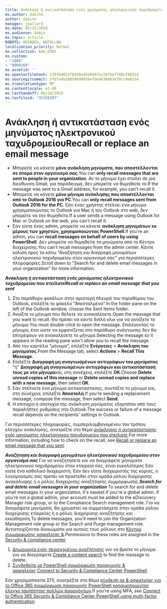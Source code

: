 ```yaml
---
title: Ανάκληση ή αντικατάσταση ενός μηνύματος ηλεκτρονικού ταχυδρομείου
ms.author: daeite
author: daeite
manager: joallard
ms.date: 05/15/2019
ms.audience: Admin
ms.topic: article
ROBOTS: NOINDEX, NOFOLLOW
localization_priority: Normal
ms.collection: Adm_O365
ms.custom:
- "1860"
- "9000260"
ms.assetid: ''
ms.openlocfilehash: 170fbd632f0289a45d9497ac26fbe7f90cf88318
ms.sourcegitcommit: 5fb7a4b28859690020efdea630d03e70cc0e6334
ms.translationtype: MT
ms.contentlocale: el-GR
ms.lasthandoff: 06/28/2019
ms.locfileid: "35356597"
---
```

# <a name="recall-or-replace-an-email-message"></a><span data-ttu-id="11148-102">Ανάκληση ή αντικατάσταση ενός μηνύματος ηλεκτρονικού ταχυδρομείου</span><span class="sxs-lookup"><span data-stu-id="11148-102">Recall or replace an email message</span></span>

- <span data-ttu-id="11148-103">Μπορείτε να κάνετε **μόνο ανάκληση μηνύματα, που αποστέλλονται σε άτομα στον οργανισμό σας**.</span><span class="sxs-lookup"><span data-stu-id="11148-103">You can **only recall messages that are sent to people in your organization**.</span></span> <span data-ttu-id="11148-104">Αν το μήνυμα έχει σταλεί σε μια διεύθυνση Gmail, για παράδειγμα, δεν μπορείτε να θυμηθείτε το.</span><span class="sxs-lookup"><span data-stu-id="11148-104">If the message was sent to a Gmail address, for example, you can't recall it.</span></span>
- <span data-ttu-id="11148-105">Μπορείτε να κάνετε **μόνο μήνυμα ανάκλησης που αποστέλλονται από το Outlook 2016 για PC**.</span><span class="sxs-lookup"><span data-stu-id="11148-105">You can **only recall messages sent from Outlook 2016 for the PC**.</span></span> <span data-ttu-id="11148-106">Εάν ένας χρήστης στέλνει ένα μήνυμα χρησιμοποιώντας το Outlook για Mac ή του Outlook στο web, δεν μπορείτε να την θυμηθείτε.</span><span class="sxs-lookup"><span data-stu-id="11148-106">If a user sends a message using Outlook for Mac or Outlook on the web, you can't recall it.</span></span>
- <span data-ttu-id="11148-107">Εάν είστε ένας admin, μπορείτε να κάνετε **ανάκληση μηνυμάτων εκ μέρους των χρηστών, χρησιμοποιώντας PowerShell**.</span><span class="sxs-lookup"><span data-stu-id="11148-107">If you're an admin, you can **recall messages on behalf of users by using PowerShell**.</span></span> <span data-ttu-id="11148-108">Δεν μπορείτε να θυμηθείτε τα μηνύματα από το Κέντρο διαχείρισης.</span><span class="sxs-lookup"><span data-stu-id="11148-108">You can't recall messages from the admin center.</span></span> <span data-ttu-id="11148-109">Κάντε κύλιση προς τα κάτω "Αναζήτηση και διαγραφή μηνυμάτων ηλεκτρονικού ταχυδρομείου στον οργανισμό σας" για περισσότερες πληροφορίες.</span><span class="sxs-lookup"><span data-stu-id="11148-109">Scroll down to "Search for and delete email messages in your organization" for more information.</span></span>

<span data-ttu-id="11148-110">***Ανάκληση ή αντικατάσταση ενός μηνύματος ηλεκτρονικού ταχυδρομείου που στείλατε***</span><span class="sxs-lookup"><span data-stu-id="11148-110">***Recall or replace an email message that you sent***</span></span>

1. <span data-ttu-id="11148-111">Στο παράθυρο φακέλων στην αριστερή πλευρά του παραθύρου του Outlook, επιλέξτε το φάκελο "Απεσταλμένα".</span><span class="sxs-lookup"><span data-stu-id="11148-111">In the folder pane on the left of the Outlook window, choose the Sent Items folder.</span></span>
2. <span data-ttu-id="11148-112">Ανοίξτε το μήνυμα που θέλετε να ανακαλέσετε.</span><span class="sxs-lookup"><span data-stu-id="11148-112">Open the message that you want to recall.</span></span> <span data-ttu-id="11148-113">Θα πρέπει να κάντε διπλό κλικ για να ανοίξετε το μήνυμα.</span><span class="sxs-lookup"><span data-stu-id="11148-113">You must double-click to open the message.</span></span> <span data-ttu-id="11148-114">Επιλέγοντας το μήνυμα, έτσι ώστε να εμφανίζεται στο παράθυρο ανάγνωσης δεν θα επιτρέψουν να ανακαλέσετε το μήνυμα.</span><span class="sxs-lookup"><span data-stu-id="11148-114">Selecting the message so it appears in the reading pane won't allow you to recall the message.</span></span>
3. <span data-ttu-id="11148-115">Από την καρτέλα "μήνυμα", επιλέξτε **Ενέργειες** > **Ανάκληση του μηνύματος**.</span><span class="sxs-lookup"><span data-stu-id="11148-115">From the Message tab, select **Actions** > **Recall This Message**.</span></span>
4. <span data-ttu-id="11148-116">Επιλέξτε **Διαγραφή μη αναγνωσμένων αντιγράφων του μηνύματος** "ή" **Διαγραφή μη αναγνωσμένων αντιγράφων και αντικατάστασή τους με νέο μήνυμα**και, στη συνέχεια, επιλέξτε **OK**.</span><span class="sxs-lookup"><span data-stu-id="11148-116">Choose **Delete unread copies of this message** or **Delete unread copies and replace with a new message**, then select **OK**.</span></span>
5. <span data-ttu-id="11148-117">Εάν στέλνετε ένα μήνυμα αντικατάστασης, συντάξτε το μήνυμα και, στη συνέχεια, επιλέξτε **Αποστολή**.</span><span class="sxs-lookup"><span data-stu-id="11148-117">If you’re sending a replacement message, compose the message, then select **Send**.</span></span>
6. <span data-ttu-id="11148-118">Η επιτυχία ή αποτυχία της ανάκληση μηνύματος εξαρτάται από τους παραλήπτες ρυθμίσεις στο Outlook.</span><span class="sxs-lookup"><span data-stu-id="11148-118">The success or failure of a message recall depends on the recipients' settings in Outlook.</span></span>

<span data-ttu-id="11148-119">Για περισσότερες πληροφορίες, συμπεριλαμβανομένου του τρόπου ελέγχου ανάκλησης, ανατρέξτε στο θέμα [ανάκλησης ή αντικατάστασης ενός μηνύματος ηλεκτρονικού ταχυδρομείου που στείλατε](https://support.office.com/article/35027f88-d655-4554-b4f8-6c0729a723a0).</span><span class="sxs-lookup"><span data-stu-id="11148-119">For more information, including how to check on the recall, see [Recall or replace an email message that you sent](https://support.office.com/article/35027f88-d655-4554-b4f8-6c0729a723a0).</span></span>

<span data-ttu-id="11148-120">***Αναζήτηση και διαγραφή μηνυμάτων ηλεκτρονικού ταχυδρομείου στον οργανισμό σας*** Για να αναζητήσετε και να διαγράφετε μηνύματα ηλεκτρονικού ταχυδρομείου στην εταιρεία σας, είναι ευκολότερος Εάν είστε ένα καθολικό διαχειριστή. Εάν δεν είστε διαχειριστής της κύριας, ο λογαριασμός σας πρέπει να προστεθεί στην ομάδα ρόλου διαχείρισης ανακάλυψης ή ο ρόλος διαχείρισης αναζήτησης συμμόρφωσης.</span><span class="sxs-lookup"><span data-stu-id="11148-120">***Search for and delete email messages in your organization*** To search for and delete email messages in your organization, it's easiest if you're a global admin. If you're not a global admin, your account must be added to the eDiscovery Manager role group, or to the Compliance Search management role.</span></span> <span data-ttu-id="11148-121">Για να διαγράψετε μηνύματα, θα χρειαστεί να συμμετάσχετε στην ομάδα ρόλου διαχείρισης εταιρείας ή ο ρόλος διαχείρισης αναζήτησης και εκκαθάριση.</span><span class="sxs-lookup"><span data-stu-id="11148-121">To delete messages, you'll need to join the Organization Management role group or the Search and Purge management role.</span></span> <span data-ttu-id="11148-122">Αντιστοιχίζονται δικαιώματα για αυτούς τους ρόλους στο [Κέντρο συμμόρφωσης ασφαλείας &](https://protection.office.com/).</span><span class="sxs-lookup"><span data-stu-id="11148-122">Permissions to these roles are assigned in the [Security & compliance center](https://protection.office.com/).</span></span>

1. <span data-ttu-id="11148-123">[Δημιουργία ενός περιεχομένου αναζήτησης](https://docs.microsoft.com/office365/securitycompliance/content-search) για να βρείτε το μήνυμα για να διαγράψετε.</span><span class="sxs-lookup"><span data-stu-id="11148-123">[Create a content search](https://docs.microsoft.com/office365/securitycompliance/content-search) to find the message to delete.</span></span>
2. <span data-ttu-id="11148-124">[Συνδεθείτε με PowerShell συμμόρφωση παραγωγής & ασφαλείας](https://docs.microsoft.com/powershell/exchange/office-365-scc/connect-to-scc-powershell/connect-to-scc-powershell?view=exchange-ps).</span><span class="sxs-lookup"><span data-stu-id="11148-124">[Connect to Security & Compliance Center PowerShell](https://docs.microsoft.com/powershell/exchange/office-365-scc/connect-to-scc-powershell/connect-to-scc-powershell?view=exchange-ps).</span></span> 

<span data-ttu-id="11148-125">Εάν χρησιμοποιείτε ΣΠΙ, ανατρέξτε στο θέμα [σύνδεση σε & ασφαλείας για το Office 365 συμμόρφωση παραγωγής PowerShell χρησιμοποιώντας έλεγχο ταυτότητας πολλών παραγόντων](https://docs.microsoft.com/powershell/exchange/office-365-scc/connect-to-scc-powershell/mfa-connect-to-scc-powershell?view=exchange-ps).</span><span class="sxs-lookup"><span data-stu-id="11148-125">If you're using MFA, see [Connect to Office 365 Security & Compliance Center PowerShell using multi-factor authentication](https://docs.microsoft.com/powershell/exchange/office-365-scc/connect-to-scc-powershell/mfa-connect-to-scc-powershell?view=exchange-ps).</span></span> 
